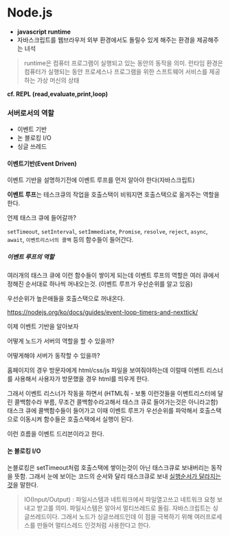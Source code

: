 

# Node.js

- **javascript runtime**
- 자바스크립트를 웹브라우저 외부 환경에서도 돌릴수 있게 해주는 환경을 제공해주는 녀석

> runtime은 컴퓨터 프로그램이 실행되고 있는 동안의 동작을 의미. 런타임 환경은 컴퓨터가 실행되는 동안 프로세스나 프로그램을 위한 스프트웨어 서비스를 제공하는 가상 머신의 상태

**cf. REPL (read,evaluate,print,loop)**



### 서버로서의 역할

- 이벤트 기반
- 논 블로킹 I/O 
- 싱글 쓰레드



#### 이벤트기반(Event Driven)

이벤트 기반을 설명하기전에 이벤트 루프를 먼저 알아야 한다(자바스크립트)

**이벤트 루프**는 테스크큐의 작업을 호출스택이 비워지면 호출스택으로 옮겨주는 역할을 한다. 

언제 태스크 큐에 들어갈까?

`setTimeout`, `setInterval`, `setImmediate`, `Promise`, `resolve`, `reject`, `async`, `await`, `이벤트리스너의 콜백` 등의 함수들이 들어간다.

##### 이벤트 루프의 역할

여러개의 태스크 큐에 이런 함수들이 쌓이게 되는데 이벤트 루프의 역할은 여러 큐에서 정해진 순서대로 하나씩 꺼내오는것. (이벤트 루프가 우선순위를 알고 있음)

우선순위가 높은애들을 호출스택으로 꺼내온다.

https://nodejs.org/ko/docs/guides/event-loop-timers-and-nexttick/



이제 이벤트 기반을 알아보자

어떻게 노드가 서버의 역할을 할 수 있을까?

어떻게해야 서버가 동작할 수 있을까?

홈페이지의 경우 방문자에게 html/css/js 파일을 보여줘야하는데 이럴때 이벤트 리스너를 사용해서 사용자가 방문했을 경우 html를 띄우게 한다.

그래서 이벤트 리스너가 작동을 하면서 (HTML줘 - 보통 이런것들을 이벤트리스터에 달린 콜백함수라 부름, 무조건 콜백함수라고해서 태스크 큐로 들어가는것은 아니라고함) 태스크 큐에 콜백함수들이 들어가고 이때 이벤트 루프가 우선순위를 파악해서 호출스택으로 이동시켜 함수들은 호출스택에서 실행이 된다.

이런 흐름을 이벤트 드리븐이라고 한다.

#### 논 블로킹 I/O

논블로킹은 setTimeout처럼 호출스택에 쌓이는것이 아닌 태스크큐로 보내버리는 동작을 뜻함. 그래서 눈에 보이는 코드의 순서와 달리 태스크큐로 보내 <u>실행순서가 달라지는것</u>을 말한다.



> IO(Input/Output) : 파일시스템과 네트워크에서 파일열고쓰고 네트워크 요청 보내고 받고를 의미. 파일시스템은 알아서 멀티쓰레드로 돌림. 자바스크립트는 싱글쓰레드이다. 그래서 노드가 싱글쓰레드인데 이 점을 극복하기 위해 여러프로세스를 만들어 멀티스레드 인것처럼 사용한다고 한다.

